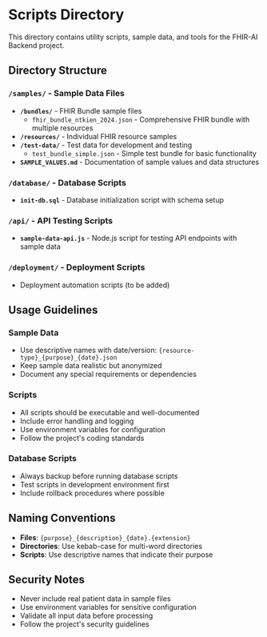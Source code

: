 # Scripts Directory

This directory contains utility scripts, sample data, and tools for the FHIR-AI Backend project.

## Directory Structure

### `/samples/` - Sample Data Files
- **`/bundles/`** - FHIR Bundle sample files
  - `fhir_bundle_ntkien_2024.json` - Comprehensive FHIR bundle with multiple resources
- **`/resources/`** - Individual FHIR resource samples
- **`/test-data/`** - Test data for development and testing
  - `test_bundle_simple.json` - Simple test bundle for basic functionality
- **`SAMPLE_VALUES.md`** - Documentation of sample values and data structures

### `/database/` - Database Scripts
- **`init-db.sql`** - Database initialization script with schema setup

### `/api/` - API Testing Scripts
- **`sample-data-api.js`** - Node.js script for testing API endpoints with sample data

### `/deployment/` - Deployment Scripts
- Deployment automation scripts (to be added)

## Usage Guidelines

### Sample Data
- Use descriptive names with date/version: `{resource-type}_{purpose}_{date}.json`
- Keep sample data realistic but anonymized
- Document any special requirements or dependencies

### Scripts
- All scripts should be executable and well-documented
- Include error handling and logging
- Use environment variables for configuration
- Follow the project's coding standards

### Database Scripts
- Always backup before running database scripts
- Test scripts in development environment first
- Include rollback procedures where possible

## Naming Conventions

- **Files**: `{purpose}_{description}_{date}.{extension}`
- **Directories**: Use kebab-case for multi-word directories
- **Scripts**: Use descriptive names that indicate their purpose

## Security Notes

- Never include real patient data in sample files
- Use environment variables for sensitive configuration
- Validate all input data before processing
- Follow the project's security guidelines
